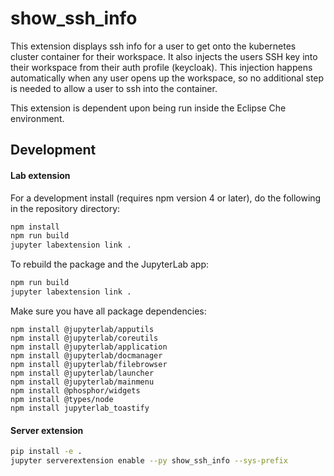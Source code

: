 # show_ssh_info

This extension displays ssh info for a user to get onto the kubernetes cluster container for 
their workspace. It also injects the users SSH key into their workspace from their auth 
profile (keycloak). This injection happens automatically when any user opens up the workspace, so no additional
step is needed to allow a user to ssh into the container.

This extension is dependent upon being run inside the Eclipse Che environment.


## Development

#### Lab extension
For a development install (requires npm version 4 or later), do the following in the repository directory:

```bash
npm install
npm run build
jupyter labextension link .
```

To rebuild the package and the JupyterLab app:

```bash
npm run build
jupyter labextension link .
```

Make sure you have all package dependencies:
```
npm install @jupyterlab/apputils
npm install @jupyterlab/coreutils
npm install @jupyterlab/application
npm install @jupyterlab/docmanager
npm install @jupyterlab/filebrowser
npm install @jupyterlab/launcher
npm install @jupyterlab/mainmenu
npm install @phosphor/widgets
npm install @types/node
npm install jupyterlab_toastify
```

#### Server extension

```bash
pip install -e .
jupyter serverextension enable --py show_ssh_info --sys-prefix

```

